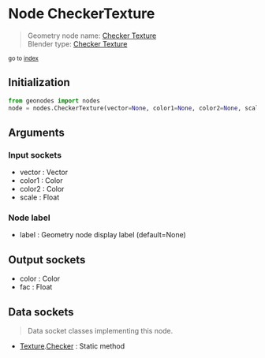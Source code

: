 
# Node CheckerTexture

> Geometry node name: [Checker Texture](https://docs.blender.org/manual/en/latest/modeling/geometry_nodes/texture/checker.html)<br>
  Blender type: [Checker Texture](https://docs.blender.org/api/current/bpy.types.ShaderNodeTexChecker.html)
  
<sub>go to [index](/docs/index.md)</sub>

Initialization
--------------

```python
from geonodes import nodes
node = nodes.CheckerTexture(vector=None, color1=None, color2=None, scale=None, label=None)
```



## Arguments


### Input sockets

- vector : Vector
- color1 : Color
- color2 : Color
- scale : Float

### Node label

- label : Geometry node display label (default=None)

## Output sockets

- color : Color
- fac : Float

## Data sockets

> Data socket classes implementing this node.
  
  
- [Texture](/docs/sockets/Texture.md).[Checker](/docs/sockets/Texture.md#checker) : Static method
  
